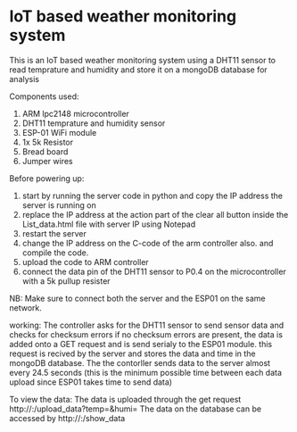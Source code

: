 # IoT based weather monitoring system

This is an IoT based weather monitoring system using a DHT11 sensor to read temprature and humidity and 
store it on a mongoDB database for analysis

Components used:
1) ARM lpc2148 microcontroller
2) DHT11 temprature and humidity sensor
3) ESP-01 WiFi module
4) 1x 5k Resistor
5) Bread board
6) Jumper wires

Before powering up:
1) start by running the server code in python and copy the IP address the server is running on
2) replace the IP address at the action part of the clear all button inside the List_data.html file with server IP using Notepad
3) restart the server
4) change the IP address on the C-code of the arm controller also. and compile the code.
5) upload the code to ARM controller
6) connect the data pin of the DHT11 sensor to P0.4 on the microcontroller with a 5k pullup resister

NB: Make sure to connect both the server and the ESP01 on the same network.

working:
The controller asks for the DHT11 sensor to send sensor data and checks for checksum errors
if no checksum errors are present, the data is added onto a GET request and is send serialy to the ESP01 module. this request is recived by the server 
and stores the data and time in the mongoDB database.
The the contorller sends data to the server almost every 24.5 seconds (this is the minimum possible time between each data upload since ESP01 takes time to send data)

To view the data:
The data is uploaded through the get request http://<IP address of the server>:<port address>/upload_data?temp=<temprature data>&humi=<humidity data>
The data on the database can be accessed by   http://<IP address of the server>:<port address>/show_data  
